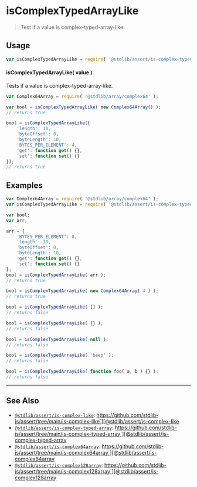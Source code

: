 <!--

@license Apache-2.0

Copyright (c) 2020 The Stdlib Authors.

Licensed under the Apache License, Version 2.0 (the "License");
you may not use this file except in compliance with the License.
You may obtain a copy of the License at

   http://www.apache.org/licenses/LICENSE-2.0

Unless required by applicable law or agreed to in writing, software
distributed under the License is distributed on an "AS IS" BASIS,
WITHOUT WARRANTIES OR CONDITIONS OF ANY KIND, either express or implied.
See the License for the specific language governing permissions and
limitations under the License.

-->

# isComplexTypedArrayLike

> Test if a value is complex-typed-array-like.

<section class="usage">

## Usage

```javascript
var isComplexTypedArrayLike = require( '@stdlib/assert/is-complex-typed-array-like' );
```

#### isComplexTypedArrayLike( value )

Tests if a value is complex-typed-array-like.

<!-- eslint-disable no-restricted-syntax, no-empty-function -->

```javascript
var Complex64Array = require( '@stdlib/array/complex64' );

var bool = isComplexTypedArrayLike( new Complex64Array() );
// returns true

bool = isComplexTypedArrayLike({
    'length': 10,
    'byteOffset': 0,
    'byteLength': 10,
    'BYTES_PER_ELEMENT': 4,
    'get': function get() {},
    'set': function set() {}
});
// returns true
```

</section>

<!-- /.usage -->

<section class="examples">

## Examples

<!-- eslint-disable no-restricted-syntax, no-empty-function, no-unused-vars -->

<!-- eslint no-undef: "error" -->

```javascript
var Complex64Array = require( '@stdlib/array/complex64' );
var isComplexTypedArrayLike = require( '@stdlib/assert/is-complex-typed-array-like' );

var bool;
var arr;

arr = {
    'BYTES_PER_ELEMENT': 8,
    'length': 10,
    'byteOffset': 0,
    'byteLength': 10,
    'get': function get() {},
    'set': function set() {}
};
bool = isComplexTypedArrayLike( arr );
// returns true

bool = isComplexTypedArrayLike( new Complex64Array( 4 ) );
// returns true

bool = isComplexTypedArrayLike( [] );
// returns false

bool = isComplexTypedArrayLike( {} );
// returns false

bool = isComplexTypedArrayLike( null );
// returns false

bool = isComplexTypedArrayLike( 'beep' );
// returns false

bool = isComplexTypedArrayLike( function foo( a, b ) {} );
// returns false
```

</section>

<!-- /.examples -->

<!-- Section for related `stdlib` packages. Do not manually edit this section, as it is automatically populated. -->

<section class="related">

* * *

## See Also

-   [`@stdlib/assert/is-complex-like`][@stdlib/assert/is-complex-like]: https://github.com/stdlib-js/assert/tree/main/is-complex-like`][@stdlib/assert/is-complex-like
-   [`@stdlib/assert/is-complex-typed-array`][@stdlib/assert/is-complex-typed-array]: https://github.com/stdlib-js/assert/tree/main/is-complex-typed-array`][@stdlib/assert/is-complex-typed-array
-   [`@stdlib/assert/is-complex64array`][@stdlib/assert/is-complex64array]: https://github.com/stdlib-js/assert/tree/main/is-complex64array`][@stdlib/assert/is-complex64array
-   [`@stdlib/assert/is-complex128array`][@stdlib/assert/is-complex128array]: https://github.com/stdlib-js/assert/tree/main/is-complex128array`][@stdlib/assert/is-complex128array

</section>

<!-- /.related -->

<!-- Section for all links. Make sure to keep an empty line after the `section` element and another before the `/section` close. -->

<section class="links">

<!-- <related-links> -->

[@stdlib/assert/is-complex-like]: https://github.com/stdlib-js/assert/tree/main/is-complex-like

[@stdlib/assert/is-complex-typed-array]: https://github.com/stdlib-js/assert/tree/main/is-complex-typed-array

[@stdlib/assert/is-complex64array]: https://github.com/stdlib-js/assert/tree/main/is-complex64array

[@stdlib/assert/is-complex128array]: https://github.com/stdlib-js/assert/tree/main/is-complex128array

<!-- </related-links> -->

</section>

<!-- /.links -->
